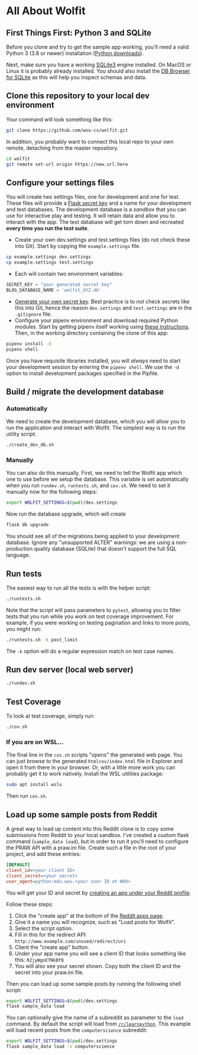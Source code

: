 # All About Wolfit

## First Things First: Python 3 and SQLite

Before you clone and try to get the sample app working, you'll need a valid Python 3 (3.8 or newer) installation ([Python downloads](https://www.python.org/downloads/)).

Next, make sure you have a working [SQLite3](https://www.sqlite.org/) engine installed. On MacOS or Linux it is probably already installed. You should also install the [DB Browser for SQLite](https://sqlitebrowser.org/) as this will help you inspect schemas and data.

## Clone this repository to your local dev environment

Your command will look something like this:

``` sh
git clone https://github.com/wou-cs/wolfit.git
```

In addition, you probably want to connect this local repo to your own remote, detaching from the master repository.

``` sh
cd wolfit
git remote set-url origin https://new.url.here
```

## Configure your settings files

You will create two settings files, one for development and one for test. These files will provide a [Flask secret key](https://stackoverflow.com/questions/22463939/demystify-flask-app-secret-key) and a name for your development and test databases. The development database is a *sandbox* that you can use for interactive play and testing. It will retain data and allow you to interact with the app. The test database will get torn down and recreated **every time you run the test suite**.

* Create your own dev.settings and test.settings files (do not check these into Git). Start by copying the `example.settings` file.

``` sh
cp example.settings dev.settings
cp example.settings test.settings
```

* Each will contain two environment variables:

``` py
SECRET_KEY = "your generated secret key"
BLOG_DATABASE_NAME = 'wolfit_XYZ.db'
```

* [Generate your own secret key](https://stackoverflow.com/questions/34902378/where-do-i-get-a-secret-key-for-flask). Best practice is to *not* check secrets like this into Git, hence the reason `dev.settings` and `test.settings` are in the `.gitignore` file.
* Configure your pipenv environment and download required Python modules. Start by getting pipenv itself working using [these instructions](https://pipenv.readthedocs.io/en/latest/). Then, in the working directory containing the clone of this app:

``` sh
pipenv install -d
pipenv shell
```

Once you have requisite libraries installed, you will *always* need to start your development session by entering the `pipenv shell`. We use the `-d` option to install development packages specified in the Pipfile.

## Build / migrate the development database

### Automatically

We need to create the development database, which you will allow you to run the application and interact with Wolfit. The simplest way is to run the utility script:

``` sh
./create_dev_db.sh
```

### Manually

You can also do this manually. First, we need to tell the Wolfit app which one to use before we setup the database. This variable is set automatically when you run `rundev.sh`, `runtests.sh`, and `cov.sh`. We need to set it manually now for the following steps:

``` sh
export WOLFIT_SETTINGS=$(pwd)/dev.settings
```

Now run the database upgrade, which will create

``` sh
flask db upgrade
```

You should see all of the migrations being applied to your development database. Ignore any "unsupported ALTER" warnings: we are using a non-production quality database (SQLite) that doesn't support the full SQL language.

## Run tests

The easiest way to run all the tests is with the helper script:

``` sh
./runtests.sh
```

Note that the script will pass parameters to `pytest`, allowing you to filter tests that you run while you work on test coverage improvement. For example, if you were working on testing pagination and links to more posts, you might run:

``` sh
./runtests.sh -k post_limit
```

The `-k` option will do a regular expression match on test case names.

## Run dev server (local web server)

``` sh
./rundev.sh
```

## Test Coverage

To look at test coverage, simply run:

``` sh
./cov.sh
```

### If you are on WSL...

The final line in the `cov.sh` scripts "opens" the generated web page. You can just browse to the generated `htmlcov/index.html` file in Explorer and open it from there in your browser. Or, with a little more work you can probably get it to work natively. Install the WSL utilities package:

``` sh
sudo apt install wslu
```

Then run `cov.sh`.

## Load up some sample posts from Reddit

A great way to load up content into this Reddit clone is to copy some submissions from Reddit to your local sandbox. I've created a custom flask command (`sample_data load`), but in order to run it you'll need to configure the PRAW API with a praw.ini file. Create such a file in the root of your project, and add these entries:

``` ini
[DEFAULT]
client_id=<your client ID>
client_secret=<your secret>
user_agent=python:edu.wou.<your user ID at WOU>
```

You will get your ID and secret by [creating an app under your Reddit profile](https://www.reddit.com/prefs/apps).

Follow these steps:

1. Click the "create app" at the bottom of the [Reddit apps page](https://www.reddit.com/prefs/apps).
2. Give it a name you will recognize, such as "Load posts for Wolfit".
3. Select the script option.
4. Fill in this for the redirect API: `http://www.example.com/unused/redirect/uri`
5. Client the "create app" button.
6. Under your app name you will see a client ID that looks something like this: `R2jyWgoETNkBfQ`
7. You will also see your secret shown. Copy both the client ID and the secret into your praw.ini file.

Then you can load up some sample posts by running the following shell script:

``` sh
export WOLFIT_SETTINGS=$(pwd)/dev.settings
flask sample_data load
```

You can optionally give the name of a subreddit as parameter to the `load` command. By default the script will load from [`/r/learnpython`](https://www.reddit.com/r/learnpython/). This example will load recent posts from the `computerscience` subreddit:

``` sh
export WOLFIT_SETTINGS=$(pwd)/dev.settings
flask sample_data load -s computerscience
```
